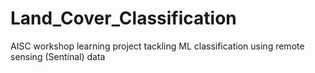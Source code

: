 # Land_Cover_Classification
AISC workshop learning project tackling ML classification using remote sensing (Sentinal) data
